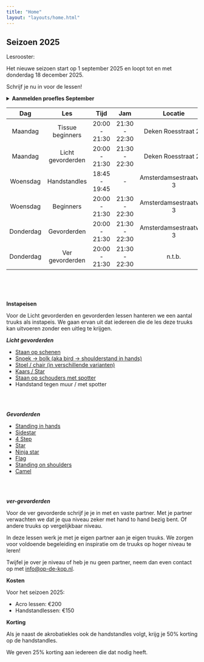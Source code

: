 ```yaml
---
title: "Home"
layout: "layouts/home.html"
---
```


[//]: # ()
[//]: # (## Zomer 2024)

[//]: # (Kom elke woensdag van 17 juli tot en met 28 augustus naar een inlooples acrobatiek! Geen registratie nodig – kom gewoon langs en geniet. Alle niveaus zijn welkom!)

[//]: # ()
[//]: # (**Op 7 augustus zijn we in  een andere zaal**)

[//]: # ()
[//]: # ()
[//]: # (Omdat onze gebruikelijke  gymzaal niet beschikbaar is, hebben we op 7 augustus de gymzaal  Schoolplein  6.)

[//]: # ()
[//]: # (Dit is dezelfde zaal als onze [Zondag jams]&#40;/nl-NL/open_training/&#41;)

[//]: # ()
[//]: # ()
[//]: # (- Locatie: Gymzaal  Amsterdamsestraatweg 3)

[//]: # (- Zaal open: 19:45)

[//]: # (- Tijd: 20:00 - 21:30)

[//]: # (- Jam tijd: 21:30 - 22:30)

[//]: # (- Kosten: € 12.50 per les. Je kunt betalen met een QR code.)

[//]: # ()
[//]: # (De lessen zijn voor alle niveau's. Het is niet nodig met een partner te komen. We verwachten genoeg leuke acrobaten om mee samen te werken!)

[//]: # ()
[//]: # ()
[//]: # (Na een gezamelijke warming up gaan we aan de slag met acrobatiek truuks! Je kunt zowel staande acrobatiek als L-basing verwachten. De docenten zullen de workshop aanpassen aan het niveau van de aanwezigen!)

[//]: # ()
[//]: # ()
[//]: # (Iedere week weer uniek omdat iedere week andere docenten komen.)


## Seizoen 2025

Lesrooster:

Het nieuwe seizoen start op 1 september 2025 en loopt tot en met donderdag 18 december 2025.

Schrijf je nu in voor de lessen!


<details>
<summary>
 <strong class="cursor-pointer">
Aanmelden proefles September
</strong>
</summary>

<clubcollect-widget force-display='true' type='form-page' path='nl/op-de-kop/registration-trial-class'></clubcollect-widget>

</details>


<div class="courses-table mt-8">

|  Dag   	   |     Les      	      |     Tijd     	     |           Jam            |       Locatie        	        |
|:----------:|:-------------------:|:------------------:|:------------------------:|:-----------------------------:|
| Maandag 	  |  Tissue beginners	  |  20:00 - 21:30 	   |     21:30 - 22:30        |      Deken Roesstraat 2g  	      |
| Maandag 	  |     Licht gevorderden 	     |  20:00 - 21:30 	   |      21:30 - 22:30       | Deken Roesstraat 2g 	 |
| Woensdag 	 |    Handstandles	    | 18:45 - 19:45    	 |            -             |   Amsterdamsestraatweg 3  	   |
| Woensdag 	 |    Beginners	     |   20:00 - 21:30    |      21:30 - 22:30       |   Amsterdamsestraatweg 3  	   |
| Donderdag  | Gevorderden 	 |   20:00 - 21:30    |      21:30 - 22:30       |   Amsterdamsestraatweg 3  	   |
| Donderdag  |  Ver gevorderden 	  |   20:00 - 21:30    |            21:30 - 22:30             |           n.t.b.  	           |

</div>

<br>
<br>
<br>

**Instapeisen**

Voor de Licht gevorderden en gevorderden lessen hanteren we een aantal truuks als instapeis. We gaan ervan uit dat iedereen die de les deze truuks kan uitvoeren zonder een uitleg te krijgen.

***Licht gevorderden***
- [Staan op schenen](https://app.skillzones.nl/public/library/video/442)
- [Snoek -> bolk (aka bird -> shoulderstand in hands)](https://app.skillzones.nl/public/library/video/443)
- [Stoel / chair (in verschillende varianten)](https://app.skillzones.nl/public/library/video/445)
- [Kaars / Star](https://app.skillzones.nl/public/library/video/444)
- [Staan op schouders met spotter](https://app.skillzones.nl/public/library/video/446)
- Handstand tegen muur / met spotter

<br>
<br>

***Gevorderden***
- [Standing in hands](https://app.skillzones.nl/public/library/video/99)
- [Sidestar](https://app.skillzones.nl/public/library/video/98)
- [4 Step](https://app.skillzones.nl/public/library/video/97)
- [Star](https://app.skillzones.nl/public/library/video/96)
- [Ninja star](https://app.skillzones.nl/public/library/video/95)
- [Flag](https://app.skillzones.nl/public/library/video/94)
- [Standing on shoulders](https://app.skillzones.nl/public/library/video/93)
- [Camel](https://app.skillzones.nl/public/library/video/91)

<br>
<br>

***ver-gevorderden***

Voor de ver gevorderde schrijf je je in met en vaste partner. Met je partner verwachten we dat je qua niveau zeker met hand to hand bezig bent. Of andere truuks op vergelijkbaar niveau.


In deze lessen werk je met je eigen partner aan je eigen truuks. We zorgen voor voldoende begeleiding en inspiratie om de truuks op hoger niveau te leren!


Twijfel je over je niveau of heb je nu geen partner, neem dan even contact op met info@op-de-kop.nl.

**Kosten**

Voor het seizoen 2025:
- Acro lessen: €200
- Handstandlessen: €150


**Korting**

Als je naast de akrobatiekles ook de handstandles volgt, krijg je 50% korting op de handstandles.

We geven 25% korting aan iedereen die dat nodig heeft.

<br>
<br>

